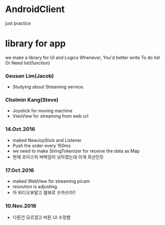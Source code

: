 # AndroidClient
just practice

# library for app
 we make a library for UI and Logics
 Whenever, You'd better write To do list Or Need list(function)



### Geusan Lim(Jacob)
 - Studying about Streaming service.


### Cholmin Kang(Steve)
 - Joystick for moving machine
 - VieoView for streaming from web url


### 14.Oct.2016
 - maked NewJoyStick and Listener
 - Push the order every 150ms
 - we need to make StringTokenizer for receive the data as Map
 - 현재 조이스틱 버벅임이 낮아졌는데 이게 최선인듯

### 17.Oct.2016
 - maked WebView for streaming picam
 - resoution is adjusting.
 - 아 비디오뷰말고 웹뷰로 쓰까쓰자!!

### 10.Nov.2016
 - 다른건 모르겠고 버튼 UI 수정함
